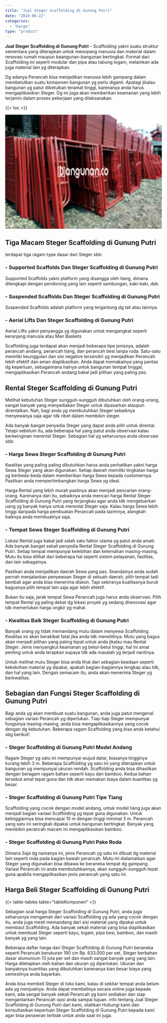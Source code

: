 ```yaml
---
title: "Jual Steger Scaffolding di Gunung Putri"
date: "2024-06-22"
categories: 
  - "harga"
type: "product"
---
```


**Jual Steger Scaffolding di Gunung Putri** – Scaffolding yakni suatu struktur sementara yang diterapkan untuk menopang manusia dan material dalam renovasi rumah maupun baangunan-bangunan bertingkat. Format dari Scaffolding ini seperti modular dan pipa atau tabung logam, melainkan ada juga material lain yg diterapkan.

Dg adanya Perancah bisa menjadikan manusia lebih gampang dalam membetulkan suatu komponen bangunan yg perlu diganti. Apalagi jikalau bangunan yg patut dibetulkan teramat tinggi, karenanya anda harus mengaplikasikan Steger. Dg ini juga akan memberikan keamanan yang lebih terjamin dalam proses pekerjaan yang dilaksanakan.

{{< toc >}}

![Jual Steger Scaffolding di Gunung Putri](/images/sewa-scaffolding-steger-08.png)

## Tiga Macam Steger Scaffolding di Gunung Putri

terdapat tiga ragam type dasar dari Steger sbb:

### \- Supported Scaffolds Dan Steger Scaffolding di Gunung Putri

Supported Scaffolds yakni platform yang disangga oleh tiang, dimana dilengkapi dengan pendorong yang lain seperti sambungan, kaki-kaki, dsb.

### \- Suspended Scaffolds Dan Steger Scaffolding di Gunung Putri

Suspended Scaffolds adalah platform yang tergantung dg tali atau lainnya.

### \- Aerial Lifts Dan Steger Scaffolding di Gunung Putri

Aerial Lifts yakni penyangga yg digunakan untuk mengangkat seperti keranjang manusia atau Man Baskets

Scaffolding juga terdapat akan menjadi beberapa tipe jenisnya, adalah perancah andang, perancah tiang, dan perancah besi tanpa roda. Satu-satu memiliki keunggulan dan sisi negative tersendiri yg menjadikan Perancah lebih efektif dan aman diaplikasikan. Anda dapat memakainya yang pantas dg keperluan, sebagaimana halnya untuk bangunan tempat tinggal, mengaplikasikan Perancah andang bakal jadi pilihan yang paling pas.

## Rental Steger Scaffolding di Gunung Putri

Melihat kebutuhan Steger sungguh-sungguh dibutuhkan oleh orang-orang, sangat banyak yang menyediakan Steger untuk dipasarkan ataupun direntalkan. Nah, bagi anda yg membutuhkan Steger sebaiknya menyewanya saja agar tdk ribet dalam membikin steger.

Ada banyak banget penyedia Steger yang dapat anda pilih untuk dirental. Tetapi sebelum itu, ada beberapa hal yang patut anda observasi kalau berkeinginan merental Steger. Sebagian hal yg seharusnya anda observasi sbb:

### \- Harga Sewa Steger Scaffolding di Gunung Putri

Kwalitas yang paling paling dibutuhkan harus anda perhatikan yakni harga Sewa Steger yang akan digunakan. Setiap daerah memiliki tingkatan harga yg berbeda-beda dalam memberikan harga Sewa kepada customernya. Pastikan anda mempertimbangkan harga Sewa yg ideal.

Harga Rental yang lebih murah pastinya akan menjadi pencarian orang-orang. Karenanya dari itu, sebaiknya anda mencari harga Rental Steger Scaffolding di Gunung Putri yang terjangkau agar anda tdk mengeluarkan uang yg banyak hanya untuk merental Steger saja. Kalau harga Sewa lebih tinggi daripada harga pembuatan Perancah pada lazimnya, alangkah baiknya anda membuatnya saja.

### \- Tempat Sewa Steger Scaffolding di Gunung Putri

Lokasi Rental juga bakal jadi salah satu faktor utama yg patut anda amati. Ada banyak banget sekali penyedia Rental Steger Scaffolding di Gunung Putri. Setiap tempat mempunyai kelebihan dan kelemahan masing-masing. Mutu itu bisa dilihat dari beberapa hal seperti sistem pelayanan, fasilitas, dan lain sebagainya.

Pastikan anda menjadikan daerah Sewa yang pas. Seandainya anda sudah pernah menjalankan penyewaan Steger di sebuah daerah, pilih tempat tadi kembali agar anda bisa menerima diskon. Tapi sekiranya kualitasnya buruk bagusnya pilih tempat lain saja agar lebih efektif.

Bukan itu saja, jarak tempat Sewa Perancah juga harus anda observasi. Pilih tempat Rental yg paling dekat dg lokasi proyek yg sedang direnovasi agar tdk memerlukan harga ongkir yg mahal.

### \- Kwalitas Baik Steger Scaffolding di Gunung Putri

Banyak orang yg tidak memandang mutu dalam menyewa Scaffolding. Kwalitas ini akan berakibat fatal jika anda tdk menelitinya. Mutu yang bagus akan menjadi pilihan yang paling tepat untuk anda jikalau mau Rental Steger. Jenis menyangkut keamanan yg betul-betul tinggi, hal ini amat penting untuk anda terapkan supaya tdk ada masalah yg terjadi nantinya.

Untuk melihat mutu Steger bisa anda lihat dari sebagian keadaan seperti kekokohan material yg dipakai, apakah bagian-bagiannya lengkap atau tdk, dan hal yang lain. Dengan semacam itu, anda akan menerima Steger yg berkwalitas.

## Sebagian dan Fungsi Steger Scaffolding di Gunung Putri

Bagi anda yg akan membuat suatu bangunan, anda juga patut mengenal sebagian variasi Perancah yg diperlukan. Tiap-tiap Steger mempunyai fungsinya masing-masing, anda bisa mengaplikasikannya yang cocok dengan dg kebutuhan. Beberapa ragam Scaffolding yang bisa anda ketahui sbg berikut!

### \- Steger Scaffolding di Gunung Putri Model Andang

Ragam Steger yg satu ini mempunyai wujud datar, biasanya tingginya kurang lebih 3 m. Beberapa Scaffolding yg satu ini yang diterapkan untuk bangunan yg mempunyai ukuran rendah. Scaffolding anda bisa dihasilkan dengan beragam ragam bahan seperti kayu dan bamboo. Kedua bahan tersebut amat tepat guna dan tdk akan memakan biaya dalam kuantitas yg besar.

### \- Steger Scaffolding di Gunung Putri Tipe Tiang

Scaffolding yang cocok dengan model andang, untuk model tiang juga akan menjadi bagian variasi Scaffolding yg tepat guna digunakan. Untuk ketinggiannya bisa mencapai 10 m dengan tinggi minimal 3 m. Perancah yang satu ini seringkali dipakai untuk bangunan bertingkat. Banyak yang membikin perancah macam ini mengaplikasikan bamboo.

### \- Steger Scaffolding di Gunung Putri Pake Roda

Dimana Saja dg namanya ini, jenis Perancah yg satu ini dibuat dg material lain seperti roda pada bagian bawah perancah. Mutu ini dialamatkan agar Steger yang digunakan bisa dibawa ke beraneka tempat dg gampang. Variasi Perancah ini anda membutuhkannya, akan sungguh-sungguh tepat guna apabila mengaplikasikan jenis perancah yang satu ini.

## Harga Beli Steger Scaffolding di Gunung Putri

{{< table-tables table="tableKomponen" >}}

Sebagian soal harga Steger Scaffolding di Gunung Putri, anda juga seharusnya mengamati dari variasi Scaffolding yg ada yang cocok dengan itu, anda juga mesti memandang dari sisi material yang dipakai untuk membaut Scaffolding. Ada banyak sekali material yang bisa diaplikasikan untuk membuat Steger seperti kayu, logam, pipa besi, bamboo, dan masih banyak yg yang lain.

Beberapa daftar harga dari Steger Scaffolding di Gunung Putri beraneka seperti Perancah berukuran 190 cm Rp. 633.000 per set, Steger berbahan dasar alumunium 13 juta per set dan masih sangat banyak yang yang lain. Harga ditetapkan oleh bahan dan ukuran yg diperlukan. Ukuran dan banyaknya kuantitas yang dibutuhkan karenanya kian besar biaya yang semestinya anda bayarkan.

Anda bisa membeli Steger di toko kami, kalau di sekitar tempat anda belum ada yg menjualnya. Anda dapat membelinya secara online juga kepada kami, ada sangat banyak sekali Perancah yg kami sediakan dan siap mengantarkan Perancah opsi anda sampai tujuan. info tentang Jual Steger Scaffolding di Gunung Putri dari kami, silahkan Hubungi kami dan konsultasikan keperluan Steger Scaffolding di Gunung Putri kepada kami agar bisa penawran terbiak untuk anda saat ini juga.
